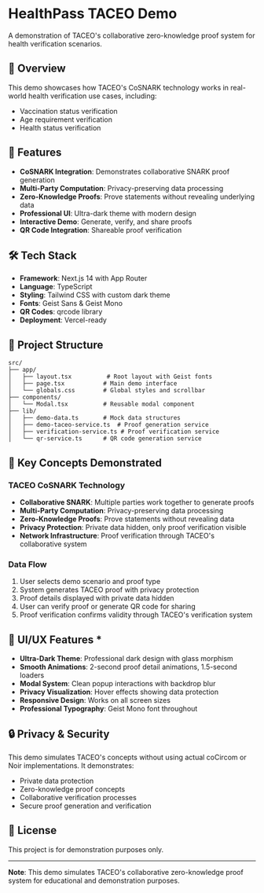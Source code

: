 # HealthPass TACEO Demo

A demonstration of TACEO's collaborative zero-knowledge proof system for health verification scenarios.

## 🏥 Overview

This demo showcases how TACEO's CoSNARK technology works in real-world health verification use cases, including:
- Vaccination status verification
- Age requirement verification  
- Health status verification

## 🚀 Features

- **CoSNARK Integration**: Demonstrates collaborative SNARK proof generation
- **Multi-Party Computation**: Privacy-preserving data processing
- **Zero-Knowledge Proofs**: Prove statements without revealing underlying data
- **Professional UI**: Ultra-dark theme with modern design
- **Interactive Demo**: Generate, verify, and share proofs
- **QR Code Integration**: Shareable proof verification

## 🛠️ Tech Stack

- **Framework**: Next.js 14 with App Router
- **Language**: TypeScript
- **Styling**: Tailwind CSS with custom dark theme
- **Fonts**: Geist Sans & Geist Mono
- **QR Codes**: qrcode library
- **Deployment**: Vercel-ready

## 📁 Project Structure

```
src/
├── app/
│   ├── layout.tsx          # Root layout with Geist fonts
│   ├── page.tsx           # Main demo interface
│   └── globals.css        # Global styles and scrollbar
├── components/
│   └── Modal.tsx          # Reusable modal component
├── lib/
│   ├── demo-data.ts       # Mock data structures
│   ├── demo-taceo-service.ts  # Proof generation service
│   ├── verification-service.ts # Proof verification service
│   └── qr-service.ts      # QR code generation service
```

## 🎯 Key Concepts Demonstrated

### TACEO CoSNARK Technology
- **Collaborative SNARK**: Multiple parties work together to generate proofs
- **Multi-Party Computation**: Privacy-preserving data processing
- **Zero-Knowledge Proofs**: Prove statements without revealing data
- **Privacy Protection**: Private data hidden, only proof verification visible
- **Network Infrastructure**: Proof verification through TACEO's collaborative system

### Data Flow
1. User selects demo scenario and proof type
2. System generates TACEO proof with privacy protection
3. Proof details displayed with private data hidden
4. User can verify proof or generate QR code for sharing
5. Proof verification confirms validity through TACEO's verification system

## 🎨 UI/UX Features *

- **Ultra-Dark Theme**: Professional dark design with glass morphism
- **Smooth Animations**: 2-second proof detail animations, 1.5-second loaders
- **Modal System**: Clean popup interactions with backdrop blur
- **Privacy Visualization**: Hover effects showing data protection
- **Responsive Design**: Works on all screen sizes
- **Professional Typography**: Geist Mono font throughout

## 🔒 Privacy & Security

This demo simulates TACEO's concepts without using actual coCircom or Noir implementations. It demonstrates:
- Private data protection
- Zero-knowledge proof concepts
- Collaborative verification processes
- Secure proof generation and verification

## 📝 License

This project is for demonstration purposes only.

---

**Note**: This demo simulates TACEO's collaborative zero-knowledge proof system for educational and demonstration purposes. 